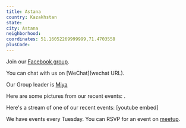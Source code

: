 ```yaml
---
title: Astana
country: Kazakhstan
state: 
city: Astana
neighborhood: 
coordinates: 51.16052269999999,71.4703558
plusCode:
---
```

Join our [Facebook group](https://www.facebook.com/groups/free.code.camp.astana).

You can chat with us on [WeChat](wechat URL).

Our Group leader is [Miya](freecodecamp.org/miya)

Here are some pictures from our recent events:
![]().

Here's a stream of one of our recent events:
[youtube embed]

We have events every Tuesday. You can RSVP for an event on [meetup](meetupurl).
